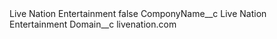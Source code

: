 <?xml version="1.0" encoding="UTF-8"?>
<CustomMetadata xmlns="http://soap.sforce.com/2006/04/metadata" xmlns:xsi="http://www.w3.org/2001/XMLSchema-instance" xmlns:xsd="http://www.w3.org/2001/XMLSchema">
    <label>Live Nation Entertainment</label>
    <protected>false</protected>
    <values>
        <field>ComponyName__c</field>
        <value xsi:type="xsd:string">Live Nation Entertainment</value>
    </values>
    <values>
        <field>Domain__c</field>
        <value xsi:type="xsd:string">livenation.com</value>
    </values>
</CustomMetadata>

